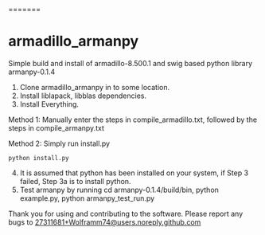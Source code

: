 =======
# armadillo_armanpy
Simple build and install of armadillo-8.500.1 and swig based python library armanpy-0.1.4

1. Clone armadillo_armanpy in to some location.
2. Install liblapack, libblas dependencies. 
3. Install Everything. 

Method 1: Manually enter the steps in compile_armadillo.txt, followed by the steps in compile_armanpy.txt

Method 2:
Simply run install.py

	python install.py

4. It is assumed that python has been installed on your system, if Step 3 failed, Step 3a is to install python.
5. Test armanpy by running 
	cd armanpy-0.1.4/build/bin,
	python example.py,
	python armanpy_test_run.py

Thank you for using and contributing to the software. Please report any bugs to 27311681+Wolframm74@users.noreply.github.com
